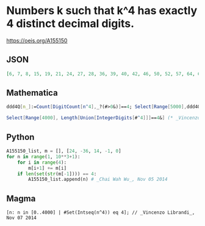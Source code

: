 # Numbers k such that k^4 has exactly 4 distinct decimal digits\.
https://oeis.org/A155150
## JSON
```JSON
[6, 7, 8, 15, 19, 21, 24, 27, 28, 36, 39, 40, 42, 46, 50, 52, 57, 64, 67, 69, 70, 80, 85, 88, 90, 101, 110, 131, 150, 160, 183, 190, 202, 203, 340, 400, 433, 500, 570, 670, 700, 800, 843, 850, 900, 1001, 1010, 1100, 1171, 1500, 1600, 1900, 2673, 2868, 3400, 4000]
```
## Mathematica
```Mathematica
ddd4Q[n_]:=Count[DigitCount[n^4],_?(#>0&)]==4; Select[Range[5000],ddd4Q] (* _Harvey P. Dale_, Nov 10 2012 *)
```
```Mathematica
Select[Range[4000], Length[Union[IntegerDigits[#^4]]]==4&] (* _Vincenzo Librandi_, Nov 07 2014 *)
```
## Python
```Python
A155150_list, m = [], [24, -36, 14, -1, 0]
for n in range(1, 10**3+1):
    for i in range(4):
        m[i+1] += m[i]
    if len(set(str(m[-1]))) == 4:
        A155150_list.append(n) # _Chai Wah Wu_, Nov 05 2014
```
## Magma
```Magma
[n: n in [0..4000] | #Set(Intseq(n^4)) eq 4]; // _Vincenzo Librandi_, Nov 07 2014
```
